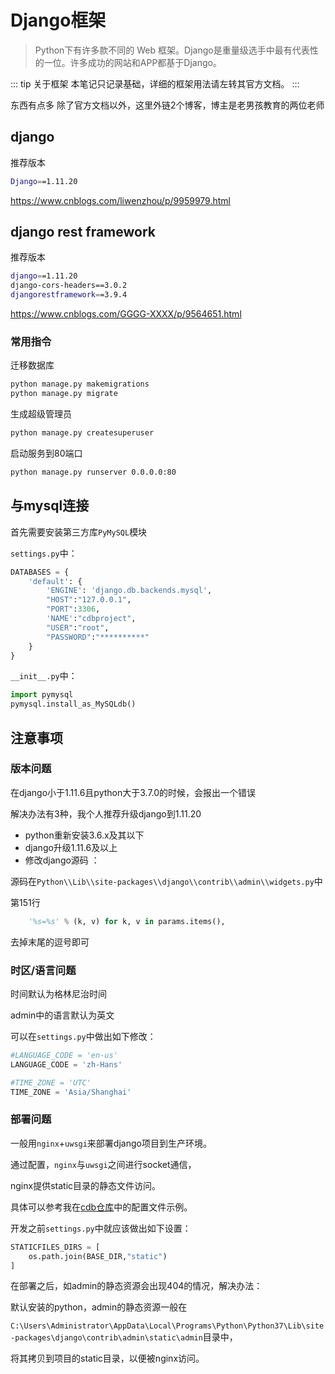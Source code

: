 # Django框架

> Python下有许多款不同的 Web 框架。Django是重量级选手中最有代表性的一位。许多成功的网站和APP都基于Django。

::: tip 关于框架
本笔记只记录基础，详细的框架用法请左转其官方文档。
:::

东西有点多 除了官方文档以外，这里外链2个博客，博主是老男孩教育的两位老师



## django

推荐版本

```bash
Django==1.11.20
```

<https://www.cnblogs.com/liwenzhou/p/9959979.html>



## django rest framework

推荐版本

```bash
django==1.11.20
django-cors-headers==3.0.2
djangorestframework==3.9.4
```

<https://www.cnblogs.com/GGGG-XXXX/p/9564651.html>



### 常用指令

迁移数据库

```bash
python manage.py makemigrations
python manage.py migrate  
```

生成超级管理员

```bash
python manage.py createsuperuser
```

启动服务到80端口

```bash
python manage.py runserver 0.0.0.0:80
```



## 与mysql连接

首先需要安装第三方库`PyMySQL`模块

`settings.py`中：

```python
DATABASES = {
    'default': {
        'ENGINE': 'django.db.backends.mysql',
        "HOST":"127.0.0.1",
        "PORT":3306,
        'NAME':"cdbproject",
        "USER":"root",
        "PASSWORD":"**********"
    }
}
```

`__init__.py`中：

```python
import pymysql
pymysql.install_as_MySQLdb()
```



## 注意事项

### 版本问题

在django小于1.11.6且python大于3.7.0的时候，会报出一个错误

解决办法有3种，我个人推荐升级django到1.11.20

- python重新安装3.6.x及其以下
- django升级1.11.6及以上
- 修改django源码 ：

源码在`Python\\Lib\\site-packages\\django\\contrib\\admin\\widgets.py`中

第151行

```python
	'%s=%s' % (k, v) for k, v in params.items(),
```

去掉末尾的逗号即可



### 时区/语言问题

时间默认为格林尼治时间

admin中的语言默认为英文

可以在`settings.py`中做出如下修改：

```python
#LANGUAGE_CODE = 'en-us'
LANGUAGE_CODE = 'zh-Hans'

#TIME_ZONE = 'UTC'
TIME_ZONE = 'Asia/Shanghai'
```



### 部署问题

一般用`nginx`+`uwsgi`来部署django项目到生产环境。

通过配置，`nginx`与`uwsgi`之间进行socket通信，

nginx提供static目录的静态文件访问。

具体可以参考我在[cdb仓库](https://github.com/nanarino/cdb)中的配置文件示例。

开发之前`settings.py`中就应该做出如下设置：

```python
STATICFILES_DIRS = [
    os.path.join(BASE_DIR,"static")
]
```

在部署之后，如admin的静态资源会出现404的情况，解决办法：

默认安装的python，admin的静态资源一般在

`C:\Users\Administrator\AppData\Local\Programs\Python\Python37\Lib\site-packages\django\contrib\admin\static\admin`目录中，

将其拷贝到项目的static目录，以便被nginx访问。